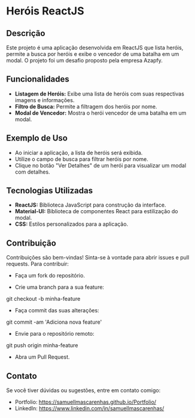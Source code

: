 # Heróis ReactJS

## Descrição

Este projeto é uma aplicação desenvolvida em ReactJS que lista heróis, permite a busca por heróis e exibe o vencedor de uma batalha em um modal. O projeto foi um desafio proposto pela empresa Azapfy.

## Funcionalidades

- **Listagem de Heróis:** Exibe uma lista de heróis com suas respectivas imagens e informações.
- **Filtro de Busca:** Permite a filtragem dos heróis por nome.
- **Modal de Vencedor:** Mostra o herói vencedor de uma batalha em um modal.

## Exemplo de Uso
- Ao iniciar a aplicação, a lista de heróis será exibida.
- Utilize o campo de busca para filtrar heróis por nome.
- Clique no botão "Ver Detalhes" de um herói para visualizar um modal com detalhes.
## Tecnologias Utilizadas

- **ReactJS:** Biblioteca JavaScript para construção da interface.
- **Material-UI:** Biblioteca de componentes React para estilização do modal.
- **CSS:** Estilos personalizados para a aplicação.

## Contribuição
Contribuições são bem-vindas! Sinta-se à vontade para abrir issues e pull requests. Para contribuir:

- Faça um fork do repositório.

- Crie uma branch para a sua feature:

git checkout -b minha-feature

- Faça commit das suas alterações:

git commit -am 'Adiciona nova feature'

- Envie para o repositório remoto:

git push origin minha-feature

- Abra um Pull Request.

## Contato
Se você tiver dúvidas ou sugestões, entre em contato comigo:

- Portfolio: https://samuellmascarenhas.github.io/Portfolio/
- LinkedIn: https://www.linkedin.com/in/samuellmascarenhas/
